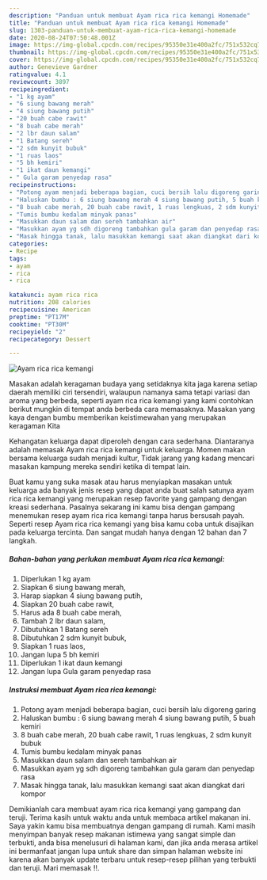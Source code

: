 ```yaml
---
description: "Panduan untuk membuat Ayam rica rica kemangi Homemade"
title: "Panduan untuk membuat Ayam rica rica kemangi Homemade"
slug: 1303-panduan-untuk-membuat-ayam-rica-rica-kemangi-homemade
date: 2020-08-24T07:50:48.001Z
image: https://img-global.cpcdn.com/recipes/95350e31e400a2fc/751x532cq70/ayam-rica-rica-kemangi-foto-resep-utama.jpg
thumbnail: https://img-global.cpcdn.com/recipes/95350e31e400a2fc/751x532cq70/ayam-rica-rica-kemangi-foto-resep-utama.jpg
cover: https://img-global.cpcdn.com/recipes/95350e31e400a2fc/751x532cq70/ayam-rica-rica-kemangi-foto-resep-utama.jpg
author: Genevieve Gardner
ratingvalue: 4.1
reviewcount: 3897
recipeingredient:
- "1 kg ayam"
- "6 siung bawang merah"
- "4 siung bawang putih"
- "20 buah cabe rawit"
- "8 buah cabe merah"
- "2 lbr daun salam"
- "1 Batang sereh"
- "2 sdm kunyit bubuk"
- "1 ruas laos"
- "5 bh kemiri"
- "1 ikat daun kemangi"
- " Gula garam penyedap rasa"
recipeinstructions:
- "Potong ayam menjadi beberapa bagian, cuci bersih lalu digoreng garing"
- "Haluskan bumbu : 6 siung bawang merah 4 siung bawang putih, 5 buah kemiri"
- "8 buah cabe merah, 20 buah cabe rawit, 1 ruas lengkuas, 2 sdm kunyit bubuk"
- "Tumis bumbu kedalam minyak panas"
- "Masukkan daun salam dan sereh tambahkan air"
- "Masukkan ayam yg sdh digoreng tambahkan gula garam dan penyedap rasa"
- "Masak hingga tanak, lalu masukkan kemangi saat akan diangkat dari kompor"
categories:
- Recipe
tags:
- ayam
- rica
- rica

katakunci: ayam rica rica 
nutrition: 208 calories
recipecuisine: American
preptime: "PT17M"
cooktime: "PT30M"
recipeyield: "2"
recipecategory: Dessert

---
```



![Ayam rica rica kemangi](https://img-global.cpcdn.com/recipes/95350e31e400a2fc/751x532cq70/ayam-rica-rica-kemangi-foto-resep-utama.jpg)

Masakan adalah keragaman budaya yang setidaknya kita jaga karena setiap daerah memiliki ciri tersendiri, walaupun namanya sama tetapi variasi dan aroma yang berbeda, seperti ayam rica rica kemangi yang kami contohkan berikut mungkin di tempat anda berbeda cara memasaknya. Masakan yang kaya dengan bumbu memberikan keistimewahan yang merupakan keragaman Kita



Kehangatan keluarga dapat diperoleh dengan cara sederhana. Diantaranya adalah memasak Ayam rica rica kemangi untuk keluarga. Momen makan bersama keluarga sudah menjadi kultur, Tidak jarang yang kadang mencari masakan kampung mereka sendiri ketika di tempat lain.

Buat kamu yang suka masak atau harus menyiapkan masakan untuk keluarga ada banyak jenis resep yang dapat anda buat salah satunya ayam rica rica kemangi yang merupakan resep favorite yang gampang dengan kreasi sederhana. Pasalnya sekarang ini kamu bisa dengan gampang menemukan resep ayam rica rica kemangi tanpa harus bersusah payah.
Seperti resep Ayam rica rica kemangi yang bisa kamu coba untuk disajikan pada keluarga tercinta. Dan sangat mudah hanya dengan 12 bahan dan 7 langkah.


<!--inarticleads1-->

##### Bahan-bahan yang perlukan membuat Ayam rica rica kemangi:

1. Diperlukan 1 kg ayam
1. Siapkan 6 siung bawang merah,
1. Harap siapkan 4 siung bawang putih,
1. Siapkan 20 buah cabe rawit,
1. Harus ada 8 buah cabe merah,
1. Tambah 2 lbr daun salam,
1. Dibutuhkan 1 Batang sereh
1. Dibutuhkan 2 sdm kunyit bubuk,
1. Siapkan 1 ruas laos,
1. Jangan lupa 5 bh kemiri
1. Diperlukan 1 ikat daun kemangi
1. Jangan lupa  Gula garam penyedap rasa




<!--inarticleads2-->

##### Instruksi membuat  Ayam rica rica kemangi:

1. Potong ayam menjadi beberapa bagian, cuci bersih lalu digoreng garing
1. Haluskan bumbu : 6 siung bawang merah 4 siung bawang putih, 5 buah kemiri
1. 8 buah cabe merah, 20 buah cabe rawit, 1 ruas lengkuas, 2 sdm kunyit bubuk
1. Tumis bumbu kedalam minyak panas
1. Masukkan daun salam dan sereh tambahkan air
1. Masukkan ayam yg sdh digoreng tambahkan gula garam dan penyedap rasa
1. Masak hingga tanak, lalu masukkan kemangi saat akan diangkat dari kompor




Demikianlah cara membuat ayam rica rica kemangi yang gampang dan teruji. Terima kasih untuk waktu anda untuk membaca artikel makanan ini. Saya yakin kamu bisa membuatnya dengan gampang di rumah. Kami masih menyimpan banyak resep makanan istimewa yang sangat simple dan terbukti, anda bisa menelusuri di halaman kami, dan jika anda merasa artikel ini bermanfaat jangan lupa untuk share dan simpan halaman website ini karena akan banyak update terbaru untuk resep-resep pilihan yang terbukti dan teruji. Mari memasak !!. 
